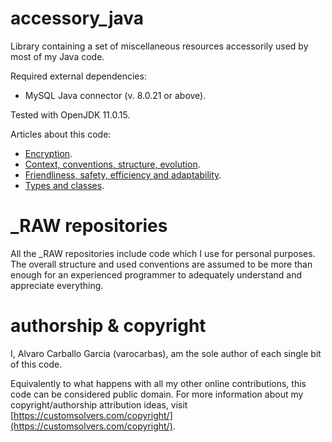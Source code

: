 # accessory_java

Library containing a set of miscellaneous resources accessorily used by most of my Java code. 

Required external dependencies:
- MySQL Java connector (v. 8.0.21 or above).

Tested with OpenJDK 11.0.15.

Articles about this code:
- [Encryption](https://www.codeproject.com/Articles/5349970/Encryption-accessory-java).
- [Context, conventions, structure, evolution](https://www.codeproject.com/Articles/5351092/Context-conventions-structure-evolution-accessory).
- [Friendliness, safety, efficiency and adaptability](https://www.codeproject.com/Articles/5352157/Friendliness-safety-efficiency-and-adaptability).
- [Types and classes](https://gist.github.com/varocarbas/dbc87154b96ef39b10cb7ce768794e66).

# \_RAW repositories
All the \_RAW repositories include code which I use for personal purposes. The overall structure and used conventions are assumed to be more than enough for an experienced programmer to adequately understand and appreciate everything. 

# authorship & copyright
I, Alvaro Carballo Garcia (varocarbas), am the sole author of each single bit of this code.

Equivalently to what happens with all my other online contributions, this code can be considered public domain. For more information about my copyright/authorship attribution ideas, visit [https://customsolvers.com/copyright/](https://customsolvers.com/copyright/).